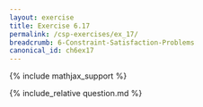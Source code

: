 ```yaml
---
layout: exercise
title: Exercise 6.17
permalink: /csp-exercises/ex_17/
breadcrumb: 6-Constraint-Satisfaction-Problems
canonical_id: ch6ex17
---
```


{% include mathjax_support %}

<div id="hiddden">{% include_relative question.md %}</div>